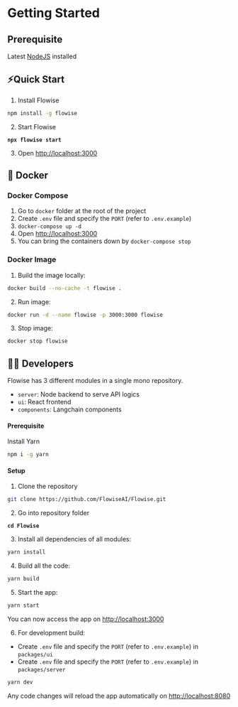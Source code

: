 # Getting Started

## Prerequisite

Latest [NodeJS](https://nodejs.org/en/download) installed

## ⚡Quick Start

1. Install Flowise

```bash
npm install -g flowise
```

2. Start Flowise

<pre class="language-bash"><code class="lang-bash"><strong>npx flowise start
</strong></code></pre>

3. Open [http://localhost:3000](http://localhost:3000)

## 🐳 Docker

### Docker Compose

1. Go to `docker` folder at the root of the project
2. Create `.env` file and specify the `PORT` (refer to `.env.example`)
3. `docker-compose up -d`
4. Open [http://localhost:3000](http://localhost:3000)
5. You can bring the containers down by `docker-compose stop`

### Docker Image

1. Build the image locally:

```bash
docker build --no-cache -t flowise .
```

2. Run image:

```bash
docker run -d --name flowise -p 3000:3000 flowise
```

3. Stop image:

```bash
docker stop flowise
```

## 👨‍💻 Developers

Flowise has 3 different modules in a single mono repository.

* `server`: Node backend to serve API logics
* `ui`: React frontend
* `components`: Langchain components

#### Prerequisite

Install Yarn

```bash
npm i -g yarn
```

#### Setup

1. Clone the repository

```bash
git clone https://github.com/FlowiseAI/Flowise.git
```

2. Go into repository folder

<pre class="language-bash"><code class="lang-bash"><strong>cd Flowise
</strong></code></pre>

3. Install all dependencies of all modules:

```bash
yarn install
```

4. Build all the code:

```bash
yarn build
```

5. Start the app:

```bash
yarn start
```

You can now access the app on [http://localhost:3000](http://localhost:3000)

6. For development build:

* Create `.env` file and specify the `PORT` (refer to `.env.example`) in `packages/ui`
* Create `.env` file and specify the `PORT` (refer to `.env.example`) in `packages/server`

```bash
yarn dev
```

Any code changes will reload the app automatically on [http://localhost:8080](http://localhost:8080)
